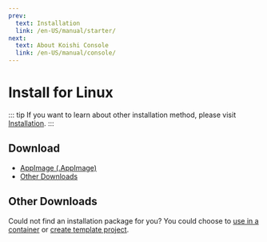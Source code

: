 ```yaml
---
prev:
  text: Installation
  link: /en-US/manual/starter/
next:
  text: About Koishi Console
  link: /en-US/manual/console/
---
```


# Install for Linux

::: tip
If you want to learn about other installation method, please visit [Installation](./index.md).
:::

## Download

- [AppImage (.AppImage)](https://k.ilharp.cc/linux.AppImage)
- [Other Downloads](https://github.com/koishijs/koishi-desktop/releases)

## Other Downloads

Could not find an installation package for you? You could choose to [use in a container](./docker.md) or [create template project](./boilerplate.md).
